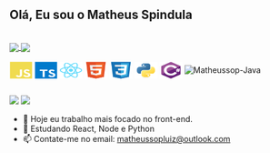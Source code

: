 ## Olá, Eu sou o Matheus Spindula

<div><br>
  <a href="https://github.com/Matheussop">
  <a href="https://github.com/Matheussop">
    <img height=200 align="center" src="https://github-readme-stats.vercel.app/api?username=Matheussop&show_icons=true&theme=dark&include_all_commits=true&count_private=true&rank_icon=github" />
  </a>
  <a href="https://github.com/Matheussop">
    <img height=200 align="center" src="https://github-readme-stats.vercel.app/api/top-langs?username=Matheussop&layout=compact&langs_count=8&card_width=320&theme=dark" />
  </a>
</div>



<div style="display: inline_block"><br>
  <img align="center" alt="Matheussop-Js" height="30" width="40" src="https://raw.githubusercontent.com/devicons/devicon/master/icons/javascript/javascript-plain.svg">
  <img align="center" alt="Matheussop-Ts" height="30" width="40" src="https://raw.githubusercontent.com/devicons/devicon/master/icons/typescript/typescript-plain.svg">
  <img align="center" alt="Matheussop-React" height="30" width="40" src="https://raw.githubusercontent.com/devicons/devicon/master/icons/react/react-original.svg">
  <img align="center" alt="Matheussop-HTML" height="30" width="40" src="https://raw.githubusercontent.com/devicons/devicon/master/icons/html5/html5-original.svg">
  <img align="center" alt="Matheussop-CSS" height="30" width="40" src="https://raw.githubusercontent.com/devicons/devicon/master/icons/css3/css3-original.svg">
  <img align="center" alt="Matheussop-Python" height="30" width="40" src="https://raw.githubusercontent.com/devicons/devicon/master/icons/python/python-original.svg">
  <img align="center" alt="Matheussop-Csharp" height="30" width="40" src="https://raw.githubusercontent.com/devicons/devicon/master/icons/csharp/csharp-original.svg">
  <img align="center" alt="Matheussop-Java"  height="30" width="40" src="https://cdn.jsdelivr.net/gh/devicons/devicon/icons/java/java-original.svg" />
</div>
  
  ##
 
<div> 
  <a href = "mailto:matheussopluiz@outlook.com"><img src="https://img.shields.io/badge/-Gmail-%23333?style=for-the-badge&logo=gmail&logoColor=white" target="_blank"></a>
  <a href="https://www.linkedin.com/in/matheus-spindula/" target="_blank"><img src="https://img.shields.io/badge/-LinkedIn-%230077B5?style=for-the-badge&logo=linkedin&logoColor=white" target="_blank"></a> 
  
</div>
  

- 🔭 Hoje eu trabalho mais focado no front-end.
- 🌱 Estudando React, Node e Python
- 📫 Contate-me no email: matheussopluiz@outlook.com
